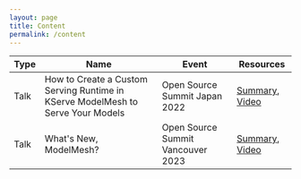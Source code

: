 ```yaml
---
layout: page
title: Content
permalink: /content
---
```


| Type | Name                                                                            	 | Event                        	    | Resources                                       	                                                        |
|------|-----------------------------------------------------------------------------------|-----------------------------------|----------------------------------------------------------------------------------------------------------|
| Talk | How to Create a Custom Serving Runtime in KServe ModelMesh to Serve Your Models 	 | Open Source Summit Japan 2022     | [Summary](https://ossna2023.sched.com/event/1K56o), [Video](https://www.youtube.com/watch?v=VLXjIGRb3yU) |
| Talk | What's New, ModelMesh?                                                          	 | Open Source Summit Vancouver 2023 | [Summary](https://sched.co/1D14j), [Video](https://www.youtube.com/watch?v=sK3sfJX-66g) 	                |
